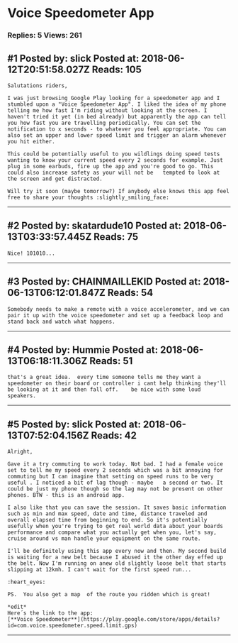 # Voice Speedometer App

### Replies: 5 Views: 261

## \#1 Posted by: slick Posted at: 2018-06-12T20:51:58.027Z Reads: 105

```
Salutations riders,

I was just browsing Google Play looking for a speedometer app and I stumbled upon a "Voice Speedometer App". I liked the idea of my phone telling me how fast I'm riding without looking at the screen. I haven't tried it yet (in bed already) but apparently the app can tell you how fast you are travelling periodically. You can set the notification to x seconds - to whatever you feel appropriate. You can also set an upper and lower speed limit and trigger an alarm whenever you hit either. 

This could be potentially useful to you wildlings doing speed tests wanting to know your current speed every 2 seconds for example. Just plug in some earbuds, fire up the app and you're good to go. This could also increase safety as your will not be   tempted to look at the screen and get distracted. 

Will try it soon (maybe tomorrow?) If anybody else knows this app feel free to share your thoughts :slightly_smiling_face:
```

---
## \#2 Posted by: skatardude10 Posted at: 2018-06-13T03:33:57.445Z Reads: 75

```
Nice! 101010...
```

---
## \#3 Posted by: CHAINMAILLEKID Posted at: 2018-06-13T06:12:01.847Z Reads: 54

```
Somebody needs to make a remote with a voice accelerometer, and we can pair it up with the voice speedometer and set up a feedback loop and stand back and watch what happens.
```

---
## \#4 Posted by: Hummie Posted at: 2018-06-13T06:18:11.306Z Reads: 51

```
that's a great idea.  every time someone tells me they want a speedometer on their board or controller i cant help thinking they'll be looking at it and then fall off.    be nice with some loud speakers.
```

---
## \#5 Posted by: slick Posted at: 2018-06-13T07:52:04.156Z Reads: 42

```
Alright,

Gave it a try commuting to work today. Not bad. I had a female voice set to tell me my speed every 2 seconds which was a bit annoying for commuting but I can imagine that setting on speed runs to be very useful . I noticed a bit of lag though - maybe   a second or two. It could be just my phone though so the lag may not be present on other phones. BTW - this is an android app.

I also like that you can save the session. It saves basic information such as min and max speed, date and time, distance traveled and overall elapsed time from beginning to end. So it's potentially usefully when you're trying to get real world data about your boards performance and compare what you actually get when you, let's say, cruise around vs man handle your equipment on the same route.

I'll be definitely using this app every now and then. My second build is waiting for a new belt because I abused it the other day effed up the belt. Now I'm running on anew old slightly loose belt that starts slipping at 12kmh. I can't wait for the first speed run...

:heart_eyes:

PS.  You also get a map  of the route you ridden which is great!

*edit*
Here´s the link to the app:
[**Voice Speedometer**](https://play.google.com/store/apps/details?id=com.voice.speedometer.speed.limit.gps)
```

---
